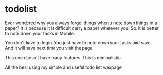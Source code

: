 # todolist

Ever wondered why you always forget things when u note down things in a paper? It is because it is difficult carry a paper wherever you. So, it is better to note down your tasks in Mobile.

You don't have to login. You just have to note down your tasks and save. And it will save next time you visit the page

This one doesn't have many features. This is minimalistic.

All the best using my simple and useful todo list webpage
